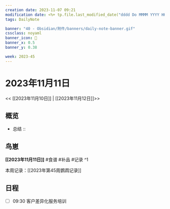 ```yaml
---
creation date: 2023-11-07 09:21
modification date: <%+ tp.file.last_modified_date("dddd Do MMMM YYYY HH:mm:ss") %>
tags: DailyNote

banner: "40 - Obsidian/附件/banners/daily-note-banner.gif"
cssclass: noyaml
banner_icon: 💌
banner_x: 0.5
banner_y: 0.38

week: 2023-45
---
```


# 2023年11月11日

<< [[2023年11月10日]] | [[2023年11月12日]]>>


## 概览
- 总结 :: 
## 鸟崽
**[[2023年11月11日]]**
#食谱 
#补品 
#记录 
^1

本周记录：[[2023年第45周鹦鹉记录]]

## 日程

- [ ] 09:30 客户差异化服务培训
